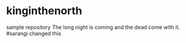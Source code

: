 # kinginthenorth
sample repository
The long night is coming and the dead come with it.
#sarangi changed this